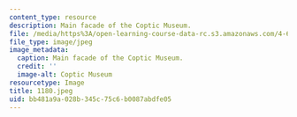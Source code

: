 ```yaml
---
content_type: resource
description: Main facade of the Coptic Museum.
file: /media/https%3A/open-learning-course-data-rc.s3.amazonaws.com/4-615-the-architecture-of-cairo-spring-2002/bb481a9a028b345c75c6b0087abdfe05_1180.jpeg
file_type: image/jpeg
image_metadata:
  caption: Main facade of the Coptic Museum.
  credit: ''
  image-alt: Coptic Museum
resourcetype: Image
title: 1180.jpeg
uid: bb481a9a-028b-345c-75c6-b0087abdfe05
---
```

